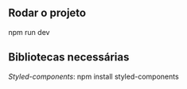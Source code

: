 ## Rodar o projeto
npm run dev

## Bibliotecas necessárias
*Styled-components*: npm install styled-components
